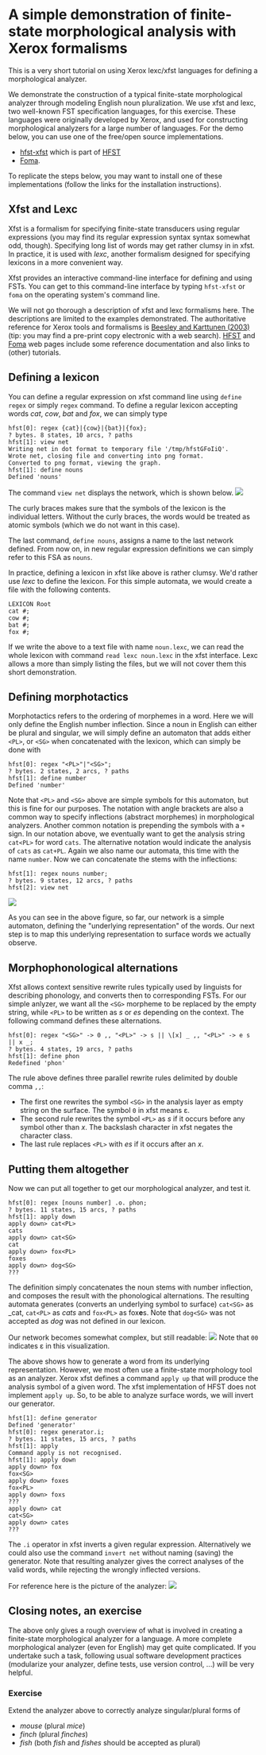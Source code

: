 # A simple demonstration of finite-state morphological analysis with Xerox formalisms

This is a very short tutorial on using Xerox lexc/xfst languages
for defining a morphological analyzer.

We demonstrate the construction of
a typical finite-state morphological analyzer
through modeling English noun pluralization.
We use xfst and lexc, two well-known FST specification languages,
for this exercise.
These languages were originally developed by Xerox,
and used for constructing morphological analyzers for
a large number of languages.
For the demo below,
you can use one of the free/open source implementations.

- [hfst-xfst](https://github.com/hfst/hfst/wiki/HfstXfst)
which is part of [HFST](https://hfst.github.io/)
- [Foma](https://fomafst.github.io/).

To replicate the steps below, you may want to install one of these
implementations (follow the links for the installation instructions).

## Xfst and Lexc

Xfst is a formalism for specifying finite-state transducers
using regular expressions
(you may find its regular expression syntax syntax somewhat odd, though).
Specifying long list of words may get rather clumsy in in xfst.
In practice, it is used with _lexc_, another formalism designed for
specifying lexicons in a more convenient way.

Xfst provides an interactive command-line interface for defining and
using FSTs. You can get to this command-line interface by typing
`hfst-xfst` or `foma` on the operating system's command line.

We will not go thorough a description of xfst and lexc  formalisms here.
The descriptions are limited to the examples demonstrated.
The authoritative reference for Xerox tools and formalisms is
[Beesley and Karttunen (2003)](https://www.press.uchicago.edu/ucp/books/book/distributed/F/bo3613750.html)
(tip: you may find a pre-print copy electronic with a web search).
[HFST](https://hfst.github.io/) and [Foma](https://fomafst.github.io/)
web pages include some reference documentation and also links
to (other) tutorials.

## Defining a lexicon

You can define a regular expression on xfst command line using
`define regex` or simply `regex` command.
To define a regular lexicon accepting words
_cat_, _cow_, _bat_ and _fox_,
we can simply type

```
hfst[0]: regex {cat}|{cow}|{bat}|{fox};
? bytes. 8 states, 10 arcs, ? paths
hfst[1]: view net
Writing net in dot format to temporary file '/tmp/hfstGFoIiQ'.
Wrote net, closing file and converting into png format.
Converted to png format, viewing the graph.
hfst[1]: define nouns
Defined 'nouns'
```
The command `view net` displays the network, which is shown below.
![](lexicon.svg)

The curly braces makes sure that the symbols of the lexicon
is the individual letters. Without the curly braces, the words would
be treated as atomic symbols (which we do not want in this case).

The last command, `define nouns`, assigns a name to the last network defined.
From now on, in new regular expression definitions we can 
simply refer to this FSA as `nouns`.

In practice, defining a lexicon in xfst like above is rather clumsy.
We'd rather use _lexc_ to define the lexicon.
For this simple automata, we would create a file with the following contents.
```
LEXICON Root
cat #;
cow #;
bat #;
fox #;
```
If we write the above to a text file with name `noun.lexc`,
we can read the whole lexicon with command `read lexc noun.lexc`
in the xfst interface.
Lexc allows a more than simply listing the files,
but we will not cover them this short demonstration.

## Defining morphotactics

Morphotactics refers to the ordering of morphemes in a word.
Here we will only define the English number inflection.
Since a noun in English can either be plural and singular,
we will simply define an automaton that adds either `<PL>`,
or `<SG>` when concatenated with the lexicon,
which can simply be done with

```
hfst[0]: regex "<PL>"|"<SG>";
? bytes. 2 states, 2 arcs, ? paths
hfst[1]: define number
Defined 'number'
```
Note that `<PL>` and `<SG>` above are simple symbols for this automaton,
but this is fine for our purposes. The notation with angle brackets
are also a common way to specify inflections (abstract morphemes)
in morphological analyzers. Another common notation is prepending
the symbols with a `+` sign. In our notation above, we eventually want 
to get the analysis string `cat<PL>` for word `cats`.
The alternative notation would indicate the analysis of `cats` as `cat+PL`.
Again we also name our automata, this time with the name `number`.
Now we can concatenate the stems with the inflections:
```
hfst[1]: regex nouns number;
? bytes. 9 states, 12 arcs, ? paths
hfst[2]: view net
```
![](lexicon+infl.svg)

As you can see in the above figure, so far, our network is a simple automaton,
defining the "underlying representation" of the words.
Our next step is to map this underlying representation to surface
words we actually observe.

## Morphophonological alternations

Xfst allows context sensitive rewrite rules typically used by
linguists for describing phonology,
and converts then to corresponding FSTs. 
For our simple anlyzer, we want all the `<SG>` morpheme to be replaced
by the empty string, while `<PL>` to be written as _s_ or _es_
depending on the context.
The following command defines these alternations.
```
hfst[0]: regex "<SG>" -> 0 ,, "<PL>" -> s || \[x] _ ,, "<PL>" -> e s || x _;
? bytes. 4 states, 19 arcs, ? paths
hfst[1]: define phon
Redefined 'phon'
```

The rule above defines three parallel rewrite rules delimited by
double comma `,,`:
- The first one rewrites the symbol `<SG>` in the analysis layer as
    empty string on the surface. The symbol `0` in xfst means ε.
- The second rule rewrites the symbol `<PL>` as _s_ if it occurs
    before  any symbol other than _x_. The backslash character in xfst
    negates the character class.
- The last rule replaces `<PL>` with _es_ if it occurs after an _x_.

## Putting them altogether

Now we can put all together to get our morphological analyzer, and test it.
```
hfst[0]: regex [nouns number] .o. phon;
? bytes. 11 states, 15 arcs, ? paths
hfst[1]: apply down
apply down> cat<PL>
cats
apply down> cat<SG>
cat
apply down> fox<PL>
foxes
apply down> dog<SG>
???
```
The definition simply concatenates the noun stems with number
inflection, and composes the result with the phonological
alternations. The resulting automata generates (converts an underlying
symbol to surface)  `cat<SG>` as _cat, `cat<PL>` as _cats_ and
`fox<PL>` as fox**e**s. Note that `dog<SG>` was not accepted as _dog_
was not defined in our lexicon.

Our network becomes somewhat complex, but still readable:
![](generator.svg)
Note that `00` indicates ε in this visualization.

The above shows how to generate a word from its underlying
representation. However, we most often use a finite-state morphology
tool as an analyzer. Xerox xfst defines a command `apply up` that will
produce the analysis symbol of a given word. The xfst implementation
of HFST does not implement `apply up`. So, to be able to analyze
surface words, we will invert our generator.
```
hfst[1]: define generator
Defined 'generator'
hfst[0]: regex generator.i;
? bytes. 11 states, 15 arcs, ? paths
hfst[1]: apply
Command apply is not recognised.
hfst[1]: apply down
apply down> fox
fox<SG>
apply down> foxes
fox<PL>
apply down> foxs
???
apply down> cat
cat<SG>
apply down> cates
???
```
The `.i` operator in xfst inverts a given regular expression.
Alternatively we could also use the command `invert net` without
naming (saving) the generator. Note that resulting analyzer gives the
correct analyses of the valid words, while rejecting the wrongly
inflected versions.

For reference here is the picture of the analyzer:
![](analyzer.svg)

## Closing notes, an exercise

The above only gives a rough overview of what is involved in creating
a finite-state morphological analyzer for a language.
A more complete morphological analyzer (even for English) may get
quite complicated.
If you undertake such a task, following usual software development
practices
(modularize your analyzer, define tests, use version control, ...)
will be very helpful.

### Exercise

Extend the analyzer above to correctly analyze singular/plural forms of 

- _mouse_ (plural _mice_)
- _finch_ (plural _finches_)
- _fish_ (both _fish_ and _fishes_ should be accepted as plural)
